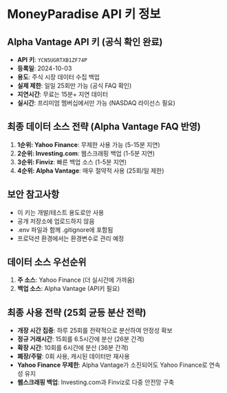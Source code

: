 # MoneyParadise API 키 정보

## Alpha Vantage API 키 (공식 확인 완료)
- **API 키**: `YCN5UGRTXB1ZF74P`
- **등록일**: 2024-10-03
- **용도**: 주식 시장 데이터 수집 백업
- **실제 제한**: 일일 25회만 가능 (공식 FAQ 확인)
- **지연시간**: 무료는 15분+ 지연 데이터
- **실시간**: 프리미엄 멤버십에서만 가능 (NASDAQ 라이선스 필요)

## 최종 데이터 소스 전략 (Alpha Vantage FAQ 반영)
1. **1순위: Yahoo Finance**: 무제한 사용 가능 (5-15분 지연)
2. **2순위: Investing.com**: 웹스크래핑 백업 (1-5분 지연)
3. **3순위: Finviz**: 빠른 백업 소스 (1-5분 지연)
4. **4순위: Alpha Vantage**: 매우 절약적 사용 (25회/일 제한)

## 보안 참고사항
- 이 키는 개발/테스트 용도로만 사용
- 공개 저장소에 업로드하지 않음
- .env 파일과 함께 .gitignore에 포함됨
- 프로덕션 환경에서는 환경변수로 관리 예정

## 데이터 소스 우선순위
1. **주 소스**: Yahoo Finance (더 실시간에 가까움)
2. **백업 소스**: Alpha Vantage (API키 필요)

## 최종 사용 전략 (25회 균등 분산 전략)
- **개장 시간 집중**: 하루 25회를 전략적으로 분산하여 안정성 확보
- **정규 거래시간**: 15회를 6.5시간에 분산 (26분 간격)
- **확장 시간**: 10회를 6시간에 분산 (36분 간격)
- **폐장/주말**: 0회 사용, 캐시된 데이터만 재사용
- **Yahoo Finance 무제한**: Alpha Vantage가 소진되어도 Yahoo Finance로 연속성 유지
- **웹스크래핑 백업**: Investing.com과 Finviz로 다중 안전망 구축
